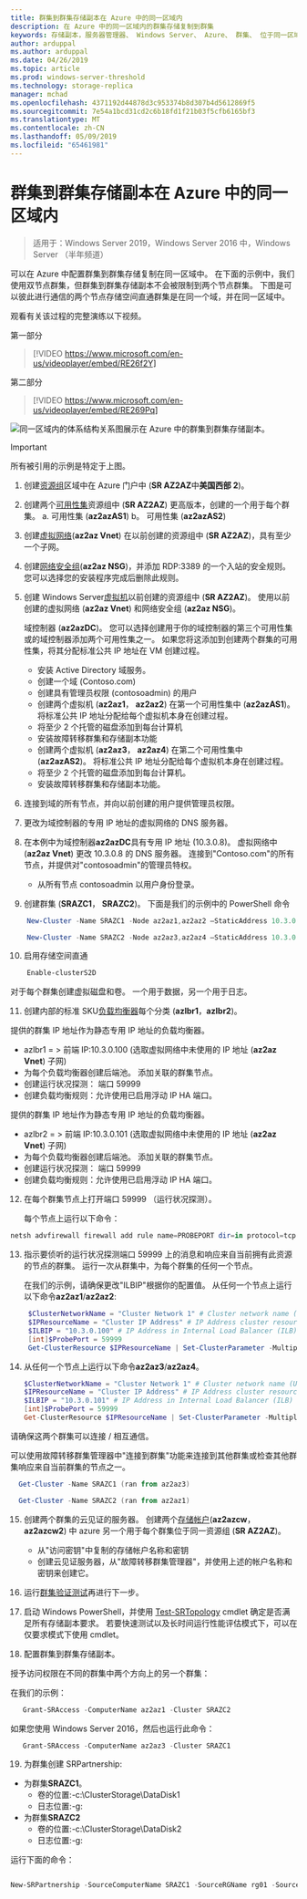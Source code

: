```yaml
---
title: 群集到群集存储副本在 Azure 中的同一区域内
description: 在 Azure 中的同一区域内的群集存储复制到群集
keywords: 存储副本，服务器管理器、 Windows Server、 Azure、 群集、 位于同一区域
author: arduppal
ms.author: arduppal
ms.date: 04/26/2019
ms.topic: article
ms.prod: windows-server-threshold
ms.technology: storage-replica
manager: mchad
ms.openlocfilehash: 4371192d44878d3c953374b8d307b4d5612869f5
ms.sourcegitcommit: 7e54a1bcd31cd2c6b18fd1f21b03f5cfb6165bf3
ms.translationtype: MT
ms.contentlocale: zh-CN
ms.lasthandoff: 05/09/2019
ms.locfileid: "65461981"
---
```

# <a name="cluster-to-cluster-storage-replica-within-the-same-region-in-azure"></a>群集到群集存储副本在 Azure 中的同一区域内

> 适用于：Windows Server 2019，Windows Server 2016 中，Windows Server （半年频道）

可以在 Azure 中配置群集到群集存储复制在同一区域中。 在下面的示例中，我们使用双节点群集，但群集到群集存储副本不会被限制到两个节点群集。 下图是可以彼此进行通信的两个节点存储空间直通群集是在同一个域，并在同一区域中。

观看有关该过程的完整演练以下视频。

第一部分
> [!VIDEO https://www.microsoft.com/en-us/videoplayer/embed/RE26f2Y]

第二部分
> [!VIDEO https://www.microsoft.com/en-us/videoplayer/embed/RE269Pq]

![同一区域内的体系结构关系图展示在 Azure 中的群集到群集存储副本。](media\Cluster-to-cluster-azure-one-region\architecture.png)
> [!IMPORTANT]
> 所有被引用的示例是特定于上图。

1. 创建[资源组](https://ms.portal.azure.com/#create/Microsoft.ResourceGroup)区域中在 Azure 门户中 (**SR AZ2AZ**中**美国西部 2**)。 
2. 创建两个[可用性集](https://ms.portal.azure.com/#create/Microsoft.AvailabilitySet-ARM)资源组中 (**SR AZ2AZ**) 更高版本，创建的一个用于每个群集。 
    a. 可用性集 (**az2azAS1**) b。 可用性集 (**az2azAS2**)
3. 创建[虚拟网络](https://ms.portal.azure.com/#create/Microsoft.VirtualNetwork-ARM)(**az2az Vnet**) 在以前创建的资源组中 (**SR AZ2AZ**)，具有至少一个子网。 
4. 创建[网络安全组](https://ms.portal.azure.com/#create/Microsoft.NetworkSecurityGroup-ARM)(**az2az NSG**)，并添加 RDP:3389 的一个入站的安全规则。 您可以选择您的安装程序完成后删除此规则。 
5. 创建 Windows Server[虚拟机](https://ms.portal.azure.com/#create/Microsoft.WindowsServer2016Datacenter-ARM)以前创建的资源组中 (**SR AZ2AZ**)。 使用以前创建的虚拟网络 (**az2az Vnet**) 和网络安全组 (**az2az NSG**)。 
   
   域控制器 (**az2azDC**)。 您可以选择创建用于你的域控制器的第三个可用性集或的域控制器添加两个可用性集之一。 如果您将这添加到创建两个群集的可用性集，将其分配标准公共 IP 地址在 VM 创建过程。 
   - 安装 Active Directory 域服务。
   - 创建一个域 (Contoso.com)
   - 创建具有管理员权限 (contosoadmin) 的用户 
   - 创建两个虚拟机 (**az2az1**， **az2az2**) 在第一个可用性集中 (**az2azAS1**)。 将标准公共 IP 地址分配给每个虚拟机本身在创建过程。
   - 将至少 2 个托管的磁盘添加到每台计算机
   - 安装故障转移群集和存储副本功能
   - 创建两个虚拟机 (**az2az3**， **az2az4**) 在第二个可用性集中 (**az2azAS2**)。 将标准公共 IP 地址分配给每个虚拟机本身在创建过程。 
   - 将至少 2 个托管的磁盘添加到每台计算机。 
   - 安装故障转移群集和存储副本功能。 
   
6. 连接到域的所有节点，并向以前创建的用户提供管理员权限。 

7. 更改为域控制器的专用 IP 地址的虚拟网络的 DNS 服务器。 
8. 在本例中为域控制器**az2azDC**具有专用 IP 地址 (10.3.0.8)。 虚拟网络中 (**az2az Vnet**) 更改 10.3.0.8 的 DNS 服务器。 连接到"Contoso.com"的所有节点，并提供对"contosoadmin"的管理员特权。
   - 从所有节点 contosoadmin 以用户身份登录。 
    
9. 创建群集 (**SRAZC1**， **SRAZC2**)。 下面是我们的示例中的 PowerShell 命令
```PowerShell
    New-Cluster -Name SRAZC1 -Node az2az1,az2az2 –StaticAddress 10.3.0.100
```
```PowerShell
    New-Cluster -Name SRAZC2 -Node az2az3,az2az4 –StaticAddress 10.3.0.101
```
10. 启用存储空间直通
```PowerShell
    Enable-clusterS2D
```   
   
   对于每个群集创建虚拟磁盘和卷。 一个用于数据，另一个用于日志。 
   
11. 创建内部的标准 SKU[负载均衡器](https://ms.portal.azure.com/#create/Microsoft.LoadBalancer-ARM)每个分类 (**azlbr1**，**azlbr2**)。 
   
   提供的群集 IP 地址作为静态专用 IP 地址的负载均衡器。
   - azlbr1 = > 前端 IP:10.3.0.100 (选取虚拟网络中未使用的 IP 地址 (**az2az Vnet**) 子网)
   - 为每个负载均衡器创建后端池。 添加关联的群集节点。
   - 创建运行状况探测： 端口 59999
   - 创建负载均衡规则：允许使用已启用浮动 IP HA 端口。 
   
   提供的群集 IP 地址作为静态专用 IP 地址的负载均衡器。
   - azlbr2 = > 前端 IP:10.3.0.101 (选取虚拟网络中未使用的 IP 地址 (**az2az Vnet**) 子网)
   - 为每个负载均衡器创建后端池。 添加关联的群集节点。
   - 创建运行状况探测： 端口 59999
   - 创建负载均衡规则：允许使用已启用浮动 IP HA 端口。 
   
12. 在每个群集节点上打开端口 59999 （运行状况探测）。 
   
    每个节点上运行以下命令：
```PowerShell
netsh advfirewall firewall add rule name=PROBEPORT dir=in protocol=tcp action=allow localport=59999 remoteip=any profile=any 
```   
13. 指示要侦听的运行状况探测端口 59999 上的消息和响应来自当前拥有此资源的节点的群集。 运行一次从群集中，为每个群集的任何一个节点。 
    
    在我们的示例，请确保更改"ILBIP"根据你的配置值。 从任何一个节点上运行以下命令**az2az1**/**az2az2**:

    ```PowerShell
     $ClusterNetworkName = "Cluster Network 1" # Cluster network name (Use Get-ClusterNetwork on Windows Server 2012 or higher to find the name. And use Get-ClusterResource to find the IPResourceName).
     $IPResourceName = "Cluster IP Address" # IP Address cluster resource name.
     $ILBIP = "10.3.0.100" # IP Address in Internal Load Balancer (ILB) - The static IP address for the load balancer configured in the Azure portal.
     [int]$ProbePort = 59999
     Get-ClusterResource $IPResourceName | Set-ClusterParameter -Multiple @{"Address"="$ILBIP";"ProbePort"=$ProbePort;"SubnetMask"="255.255.255.255";"Network"="$ClusterNetworkName";”ProbeFailureThreshold”=5;"EnableDhcp"=0}
    ```

14. 从任何一个节点上运行以下命令**az2az3**/**az2az4**。 

    ```PowerShell
    $ClusterNetworkName = "Cluster Network 1" # Cluster network name (Use Get-ClusterNetwork on Windows Server 2012 or higher to find the name. And use Get-ClusterResource to find the IPResourceName).
    $IPResourceName = "Cluster IP Address" # IP Address cluster resource name.
    $ILBIP = "10.3.0.101" # IP Address in Internal Load Balancer (ILB) - The static IP address for the load balancer configured in the Azure portal.
    [int]$ProbePort = 59999
    Get-ClusterResource $IPResourceName | Set-ClusterParameter -Multiple @{"Address"="$ILBIP";"ProbePort"=$ProbePort;"SubnetMask"="255.255.255.255";"Network"="$ClusterNetworkName";”ProbeFailureThreshold”=5;"EnableDhcp"=0}  
    ```   
   请确保这两个群集可以连接 / 相互通信。 

   可以使用故障转移群集管理器中"连接到群集"功能来连接到其他群集或检查其他群集响应来自当前群集的节点之一。  
   
   ```PowerShell
     Get-Cluster -Name SRAZC1 (ran from az2az3)
   ```
   ```PowerShell
     Get-Cluster -Name SRAZC2 (ran from az2az1)
   ```   

15. 创建两个群集的云见证的服务器。 创建两个[存储帐户](https://ms.portal.azure.com/#create/Microsoft.StorageAccount-ARM)(**az2azcw**， **az2azcw2**) 中 azure 另一个用于每个群集位于同一资源组 (**SR AZ2AZ**)。

    - 从"访问密钥"中复制的存储帐户名称和密钥
    - 创建云见证服务器，从"故障转移群集管理器"，并使用上述的帐户名称和密钥来创建它。

16. 运行[群集验证测试](../../failover-clustering/create-failover-cluster.md#validate-the-configuration)再进行下一步。

17. 启动 Windows PowerShell，并使用 [Test-SRTopology](https://docs.microsoft.com/powershell/module/storagereplica/test-srtopology?view=win10-ps) cmdlet 确定是否满足所有存储副本要求。 若要快速测试以及长时间运行性能评估模式下，可以在仅要求模式下使用 cmdlet。

18. 配置群集到群集存储副本。
   
   授予访问权限在不同的群集中两个方向上的另一个群集：

   在我们的示例：

   ```PowerShell
      Grant-SRAccess -ComputerName az2az1 -Cluster SRAZC2
   ```
如果您使用 Windows Server 2016，然后也运行此命令：

   ```PowerShell
      Grant-SRAccess -ComputerName az2az3 -Cluster SRAZC1
   ```   
   
19. 为群集创建 SRPartnership:</ol>

 - 为群集**SRAZC1**。
   - 卷的位置:-c:\ClusterStorage\DataDisk1
   - 日志位置:-g:
 - 为群集**SRAZC2**
    - 卷的位置:-c:\ClusterStorage\DataDisk2
    - 日志位置:-g:

运行下面的命令：

```PowerShell

New-SRPartnership -SourceComputerName SRAZC1 -SourceRGName rg01 -SourceVolumeName c:\ClusterStorage\DataDisk1 -SourceLogVolumeName  g: -DestinationComputerName **SRAZC2** -DestinationRGName rg02 -DestinationVolumeName c:\ClusterStorage\DataDisk2 -DestinationLogVolumeName  g:
```